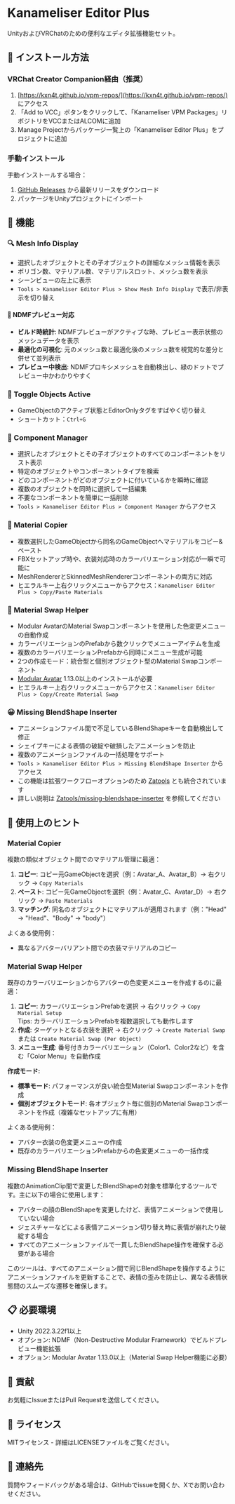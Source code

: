 # Kanameliser Editor Plus

UnityおよびVRChatのための便利なエディタ拡張機能セット。

## 🚩 インストール方法

### VRChat Creator Companion経由（推奨）

1. [https://kxn4t.github.io/vpm-repos/](https://kxn4t.github.io/vpm-repos/) にアクセス
2. 「Add to VCC」ボタンをクリックして、「Kanameliser VPM Packages」リポジトリをVCCまたはALCOMに追加
3. Manage Projectからパッケージ一覧上の「Kanameliser Editor Plus」をプロジェクトに追加

### 手動インストール

手動インストールする場合：

1. [GitHub Releases](https://github.com/kxn4t/kanameliser-editor-plus/releases) から最新リリースをダウンロード
2. パッケージをUnityプロジェクトにインポート

## 📌 機能

### 🔍 Mesh Info Display

- 選択したオブジェクトとその子オブジェクトの詳細なメッシュ情報を表示
- ポリゴン数、マテリアル数、マテリアルスロット、メッシュ数を表示
- シーンビューの左上に表示
- `Tools > Kanameliser Editor Plus > Show Mesh Info Display` で表示/非表示を切り替え

#### 🔮 NDMFプレビュー対応

- **ビルド時統計**: NDMFプレビューがアクティブな時、プレビュー表示状態のメッシュデータを表示
- **最適化の可視化**: 元のメッシュ数と最適化後のメッシュ数を視覚的な差分と併せて並列表示
- **プレビュー中検出**: NDMFプロキシメッシュを自動検出し、緑のドットでプレビュー中かわかりやすく

### 🔄 Toggle Objects Active

- GameObjectのアクティブ状態とEditorOnlyタグをすばやく切り替え
- ショートカット：`Ctrl+G`

### 🧩 Component Manager

- 選択したオブジェクトとその子オブジェクトのすべてのコンポーネントをリスト表示
- 特定のオブジェクトやコンポーネントタイプを検索
- どのコンポーネントがどのオブジェクトに付いているかを瞬時に確認
- 複数のオブジェクトを同時に選択して一括編集
- 不要なコンポーネントを簡単に一括削除
- `Tools > Kanameliser Editor Plus > Component Manager` からアクセス

### 🎨 Material Copier

- 複数選択したGameObjectから同名のGameObjectへマテリアルをコピー&ペースト
- FBXセットアップ時や、衣装対応時のカラーバリエーション対応が一瞬で可能に
- MeshRendererとSkinnedMeshRendererコンポーネントの両方に対応
- ヒエラルキー上右クリックメニューからアクセス：`Kanameliser Editor Plus > Copy/Paste Materials`

### 🔄 Material Swap Helper

- Modular AvatarのMaterial Swapコンポーネントを使用した色変更メニューの自動作成
- カラーバリエーションのPrefabから数クリックでメニューアイテムを生成
- 複数のカラーバリエーションPrefabから同時にメニュー生成が可能
- 2つの作成モード：統合型と個別オブジェクト型のMaterial Swapコンポーネント
- [Modular Avatar](https://modular-avatar.nadena.dev/ja) 1.13.0以上のインストールが必要
- ヒエラルキー上右クリックメニューからアクセス：`Kanameliser Editor Plus > Copy/Create Material Swap`

### 😀 Missing BlendShape Inserter

- アニメーションファイル間で不足しているBlendShapeキーを自動検出して修正
- シェイプキーによる表情の破綻や破損したアニメーションを防止
- 複数のアニメーションファイルの一括処理をサポート
- `Tools > Kanameliser Editor Plus > Missing BlendShape Inserter` からアクセス
- この機能は拡張ワークフローオプションのため [Zatools](https://zatools.kb10uy.dev/) とも統合されています
- 詳しい説明は [Zatools/missing-blendshape-inserter](https://zatools.kb10uy.dev/editor-extension/missing-blendshape-inserter/) を参照してください

## 🔧 使用上のヒント

### Material Copier

複数の類似オブジェクト間でのマテリアル管理に最適：

1. **コピー**: コピー元GameObjectを選択（例：Avatar_A、Avatar_B）→ 右クリック → `Copy Materials`
2. **ペースト**: コピー先GameObjectを選択（例：Avatar_C、Avatar_D）→ 右クリック → `Paste Materials`
3. **マッチング**: 同名のオブジェクトにマテリアルが適用されます（例："Head" → "Head"、"Body" → "body"）

よくある使用例：
- 異なるアバターバリアント間での衣装マテリアルのコピー

### Material Swap Helper

既存のカラーバリエーションからアバターの色変更メニューを作成するのに最適：

1. **コピー**: カラーバリエーションPrefabを選択 → 右クリック → `Copy Material Setup`  
  Tips: カラーバリエーションPrefabを複数選択しても動作します
2. **作成**: ターゲットとなる衣装を選択 → 右クリック → `Create Material Swap` または `Create Material Swap (Per Object)`
3. **メニュー生成**: 番号付きカラーバリエーション（Color1、Color2など）を含む「Color Menu」を自動作成

**作成モード:**
- **標準モード**: パフォーマンスが良い統合型Material Swapコンポーネントを作成
- **個別オブジェクトモード**: 各オブジェクト毎に個別のMaterial Swapコンポーネントを作成（複雑なセットアップに有用）

よくある使用例：
- アバター衣装の色変更メニューの作成
- 既存のカラーバリエーションPrefabからの色変更メニューの一括作成

### Missing BlendShape Inserter

複数のAnimationClip間で変更したBlendShapeの対象を標準化するツールです。主に以下の場合に使用します：

- アバターの顔のBlendShapeを変更したけど、表情アニメーションで使用していない場合
- ジェスチャーなどによる表情アニメーション切り替え時に表情が崩れたり破綻する場合
- すべてのアニメーションファイルで一貫したBlendShape操作を確保する必要がある場合

このツールは、すべてのアニメーション間で同じBlendShapeを操作するようにアニメーションファイルを更新することで、表情の歪みを防止し、異なる表情状態間のスムーズな遷移を確保します。

## 📋 必要環境

- Unity 2022.3.22f1以上
- オプション: NDMF（Non-Destructive Modular Framework）でビルドプレビュー機能拡張
- オプション: Modular Avatar 1.13.0以上（Material Swap Helper機能に必要）

## 🤝 貢献

お気軽にIssueまたはPull Requestを送信してください。

## 📄 ライセンス

MITライセンス - 詳細はLICENSEファイルをご覧ください。

## 👋 連絡先

質問やフィードバックがある場合は、GitHubでissueを開くか、Xでお問い合わせください。